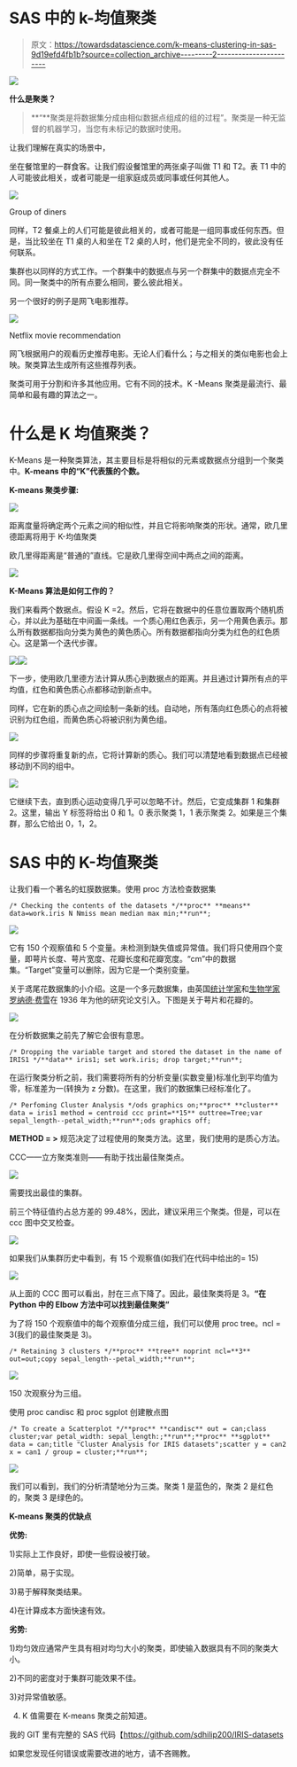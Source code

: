 # SAS 中的 k-均值聚类

> 原文：<https://towardsdatascience.com/k-means-clustering-in-sas-9d19efd4fb1b?source=collection_archive---------2----------------------->

![](img/dbfc95b29356106cb5df6785555f83ae.png)

**什么是聚类？**

> **“**聚类是将数据集分成由相似数据点组成的组的过程”。聚类是一种无监督的机器学习，当您有未标记的数据时使用。

让我们理解在真实的场景中，

坐在餐馆里的一群食客。让我们假设餐馆里的两张桌子叫做 T1 和 T2。表 T1 中的人可能彼此相关，或者可能是一组家庭成员或同事或任何其他人。

![](img/e6b458047df7b393f62d457a4f193d55.png)

Group of diners

同样，T2 餐桌上的人们可能是彼此相关的，或者可能是一组同事或任何东西。但是，当比较坐在 T1 桌的人和坐在 T2 桌的人时，他们是完全不同的，彼此没有任何联系。

集群也以同样的方式工作。一个群集中的数据点与另一个群集中的数据点完全不同。同一聚类中的所有点要么相同，要么彼此相关。

另一个很好的例子是网飞电影推荐。

![](img/424b722a339044a334a8231748aff4a9.png)

Netflix movie recommendation

网飞根据用户的观看历史推荐电影。无论人们看什么；与之相关的类似电影也会上映。聚类算法生成所有这些推荐列表。

聚类可用于分割和许多其他应用。它有不同的技术。K -Means 聚类是最流行、最简单和最有趣的算法之一。

# **什么是 K 均值聚类？**

K-Means 是一种聚类算法，其主要目标是将相似的元素或数据点分组到一个聚类中。**K-means 中的“K”代表簇的个数。**

**K-means 聚类步骤:**

![](img/70c44c2d772ba3b2c77a9b01d0a06615.png)

距离度量将确定两个元素之间的相似性，并且它将影响聚类的形状。通常，欧几里德距离将用于 K-均值聚类

欧几里得距离是“普通的”直线。它是欧几里得空间中两点之间的距离。

![](img/a22a9c1aa7ef129b505334f7b7126cc9.png)

**K-Means 算法是如何工作的？**

我们来看两个数据点。假设 K =2。然后，它将在数据中的任意位置取两个随机质心，并以此为基础在中间画一条线。一个质心用红色表示，另一个用黄色表示。那么所有数据都指向分类为黄色的黄色质心。所有数据都指向分类为红色的红色质心。这是第一个迭代步骤。

![](img/668018050b1976677c80df9c3d408253.png)![](img/e44eb7656404167221f1ae6b807cc004.png)

下一步，使用欧几里德方法计算从质心到数据点的距离。并且通过计算所有点的平均值，红色和黄色质心点都移动到新点中。

同样，它在新的质心点之间绘制一条新的线。自动地，所有落向红色质心的点将被识别为红色组，而黄色质心将被识别为黄色组。

![](img/919cdac5cdedcd09c9bbb25fd8ebfb73.png)

同样的步骤将重复新的点，它将计算新的质心。我们可以清楚地看到数据点已经被移动到不同的组中。

![](img/5b8d2503fc76078d96c3f95aadfd790f.png)

它继续下去，直到质心运动变得几乎可以忽略不计。然后，它变成集群 1 和集群 2。这里，输出 Y 标签将给出 0 和 1。0 表示聚类 1，1 表示聚类 2。如果是三个集群，那么它给出 0，1，2。

# **SAS 中的 K-均值聚类**

让我们看一个著名的虹膜数据集。使用 proc 方法检查数据集

```
/* Checking the contents of the datasets */**proc** **means** data=work.iris N Nmiss mean median max min;**run**;
```

![](img/9dac010d1b630804fd3bdc7230daec2b.png)

它有 150 个观察值和 5 个变量。未检测到缺失值或异常值。我们将只使用四个变量，即萼片长度、萼片宽度、花瓣长度和花瓣宽度。“cm”中的数据集。“Target”变量可以删除，因为它是一个类别变量。

关于鸢尾花数据集的小介绍。这是一个多元数据集，由英国[统计学家](https://en.wikipedia.org/wiki/Statistician)和[生物学家](https://en.wikipedia.org/wiki/Biologist) [罗纳德·费雪](https://en.wikipedia.org/wiki/Ronald_Fisher)在 1936 年为他的研究论文引入。下图是关于萼片和花瓣的。

![](img/cca423c6f277675fc47a8974719be5ff.png)

在分析数据集之前先了解它会很有意思。

```
/* Dropping the variable target and stored the dataset in the name of IRIS1 */**data** iris1; set work.iris; drop target;**run**;
```

在运行聚类分析之前，我们需要将所有的分析变量(实数变量)标准化到平均值为零，标准差为一(转换为 z 分数)。在这里，我们的数据集已经标准化了。

```
/* Perfoming Cluster Analysis */ods graphics on;**proc** **cluster** data = iris1 method = centroid ccc print=**15** outtree=Tree;var sepal_length--petal_width;**run**;ods graphics off;
```

**METHOD = >** 规范决定了过程使用的聚类方法。这里，我们使用的是质心方法。

CCC——立方聚类准则——有助于找出最佳聚类点。

![](img/ae5c3b8f7d0f1d5b417da52012f50594.png)

需要找出最佳的集群。

前三个特征值约占总方差的 99.48%，因此，建议采用三个聚类。但是，可以在 ccc 图中交叉检查。

![](img/6d0c066a34635dd93c19a472ce6acb2e.png)

如果我们从集群历史中看到，有 15 个观察值(如我们在代码中给出的= 15)

![](img/8860607bbd7892dec4f78cd5b7de6446.png)

从上面的 CCC 图可以看出，肘在三点下降了。因此，最佳聚类将是 3。**“在 Python 中的 Elbow 方法中可以找到最佳聚类”**

为了将 150 个观察值中的每个观察值分成三组，我们可以使用 proc tree。ncl = 3(我们的最佳聚类是 3)。

```
/* Retaining 3 clusters */**proc** **tree** noprint ncl=**3** out=out;copy sepal_length--petal_width;**run**;
```

![](img/d915e4e9205650b6957ea09480c3aacd.png)

150 次观察分为三组。

使用 proc candisc 和 proc sgplot 创建散点图

```
/* To create a Scatterplot */**proc** **candisc** out = can;class cluster;var petal_width: sepal_length:;**run**;**proc** **sgplot** data = can;title "Cluster Analysis for IRIS datasets";scatter y = can2 x = can1 / group = cluster;**run**;
```

![](img/72265036a747dba5672bc2e46052c47c.png)

我们可以看到，我们的分析清楚地分为三类。聚类 1 是蓝色的，聚类 2 是红色的，聚类 3 是绿色的。

**K-means 聚类的优缺点**

**优势:**

1)实际上工作良好，即使一些假设被打破。

2)简单，易于实现。

3)易于解释聚类结果。

4)在计算成本方面快速有效。

**劣势:**

1)均匀效应通常产生具有相对均匀大小的聚类，即使输入数据具有不同的聚类大小。

2)不同的密度对于集群可能效果不佳。

3)对异常值敏感。

4) K 值需要在 K-means 聚类之前知道。

我的 GIT 里有完整的 SAS 代码【https://github.com/sdhilip200/IRIS-datasets 

如果您发现任何错误或需要改进的地方，请不吝赐教。
